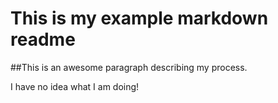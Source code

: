 # This is my example markdown readme

##This is an awesome paragraph describing my process. 

I have no idea what I am doing! 
